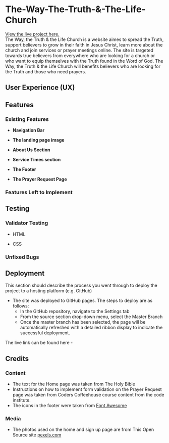 # The-Way-The-Truth-&-The-Life-Church

[View the live project here.](https://tanja-franke.github.io/twtttl-church/)<br>
The Way, the Truth & the Life Church is a website aimes to spread the Truth, support believers to grow in their faith in Jesus Christ, learn more about the church and join services or prayer meetings online. The site is targeted towards true believers from everywhere who are looking for a church or who want to equip themselves with the Truth found in the Word of God. The Way, the Truth & the Life Church will benefits believers who are looking for the Truth and those who need prayers.

## User Experience (UX)





## Features 



### Existing Features

- __Navigation Bar__



- __The landing page image__


- __About Us Section__



- __Service Times section__



- __The Footer__ 





- __The Prayer Request Page__

 



### Features Left to Implement


## Testing 



### Validator Testing 

- HTML
 
- CSS
 

### Unfixed Bugs

 

## Deployment

This section should describe the process you went through to deploy the project to a hosting platform (e.g. GitHub) 

- The site was deployed to GitHub pages. The steps to deploy are as follows: 
  - In the GitHub repository, navigate to the Settings tab 
  - From the source section drop-down menu, select the Master Branch
  - Once the master branch has been selected, the page will be automatically refreshed with a detailed ribbon display to indicate the successful deployment. 

The live link can be found here - 


## Credits 



### Content 

- The text for the Home page was taken from The Holy Bible
- Instructions on how to implement form validation on the Prayer Request page was taken from Coders Coffeehouse course content from the code institute.
- The icons in the footer were taken from [Font Awesome](https://fontawesome.com/)

### Media

- The photos used on the home and sign up page are from This Open Source site [pexels.com](https://www.pexels.com/de-de/collections/christianity-bk1scvv/)




#
